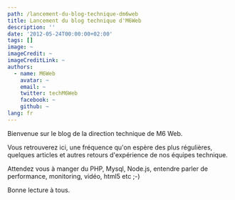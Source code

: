 ```yaml
---
path: /lancement-du-blog-technique-dm6web
title: Lancement du blog technique d'M6Web
description: ''
date: '2012-05-24T00:00:00+02:00'
tags: []
image: ~
imageCredit: ~
imageCreditLink: ~
authors:
  - name: M6Web
    avatar: ~
    email: ~
    twitter: techM6Web
    facebook: ~
    github: ~
lang: fr
---
```


Bienvenue sur le blog de la direction technique de M6 Web.

Vous retrouverez ici, une fréquence qu'on espère des plus régulières, quelques articles et autres retours d'expérience de nos équipes technique.



Attendez vous à manger du PHP, Mysql, Node.js, entendre parler de performance, monitoring, vidéo, html5 etc ;-)

Bonne lecture à tous.

